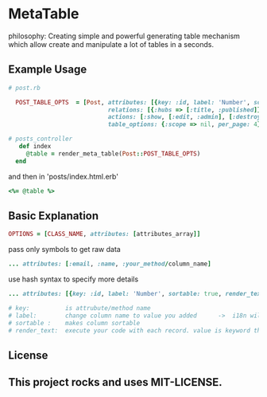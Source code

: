 MetaTable
=========

philosophy: Creating simple and powerful generating table mechanism which allow create and manipulate a lot of tables in a seconds.


Example Usage
-------------

```ruby
# post.rb

  POST_TABLE_OPTS  = [Post, attributes: [{key: :id, label: 'Number', sortable: true}, {key: :title, sortable: true}, {key: :published, label: 'Shown?'}, {key: :content, render_text: 'value.html_safe'}, :views_count, :content_type, :tag_list, {key: :user, method: :email, label: "Created By Email"}], 
                            relations: [{:hubs => [:title, :published]}, {:user => [:email]} ], 
                            actions: [:show, [:edit, :admin], [:destroy, :admin]],
                            table_options: {:scope => nil, per_page: 4}]

# posts_controller 
   def index
     @table = render_meta_table(Post::POST_TABLE_OPTS)
  end

```

and then in 'posts/index.html.erb'

```ruby
<%= @table %>
```

## Basic Explanation

```ruby
OPTIONS = [CLASS_NAME, attributes: [attributes_array]]
```

pass only symbols to get raw data 

```ruby
... attributes: [:email, :name, :your_method/column_name] 
```

use hash syntax to specify more details


```ruby
... attributes: [{key: :id, label: 'Number', sortable: true, render_text: 'value.html_safe'}

# key:          is attrubute/method name
# label:        change column name to value you added      ->  i18n will be soon
# sortable :    makes column sortable
# render_text:  execute your code with each record. value is keyword that means record in database     -> no rescue here yet
```





## License

This project rocks and uses MIT-LICENSE.
----------------------------------------